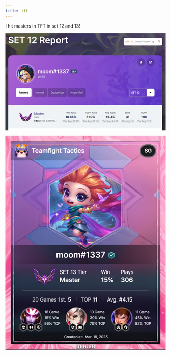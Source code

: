 ```yaml
---
title: tft
---
```


I hit masters in TFT in set 12 and 13!

![](tft_set12_master.jpg)

![](tft_set13_master.png)
